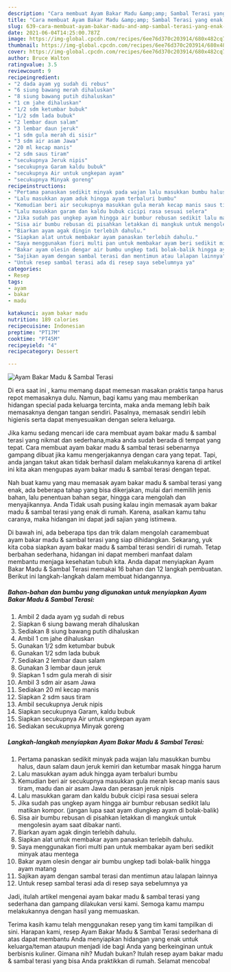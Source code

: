 ```yaml
---
description: "Cara membuat Ayam Bakar Madu &amp;amp; Sambal Terasi yang enak Untuk Jualan"
title: "Cara membuat Ayam Bakar Madu &amp;amp; Sambal Terasi yang enak Untuk Jualan"
slug: 639-cara-membuat-ayam-bakar-madu-and-amp-sambal-terasi-yang-enak-untuk-jualan
date: 2021-06-04T14:25:00.787Z
image: https://img-global.cpcdn.com/recipes/6ee76d370c203914/680x482cq70/ayam-bakar-madu-sambal-terasi-foto-resep-utama.jpg
thumbnail: https://img-global.cpcdn.com/recipes/6ee76d370c203914/680x482cq70/ayam-bakar-madu-sambal-terasi-foto-resep-utama.jpg
cover: https://img-global.cpcdn.com/recipes/6ee76d370c203914/680x482cq70/ayam-bakar-madu-sambal-terasi-foto-resep-utama.jpg
author: Bruce Walton
ratingvalue: 3.5
reviewcount: 9
recipeingredient:
- "2 dada ayam yg sudah di rebus"
- "6 siung bawang merah dihaluskan"
- "8 siung bawang putih dihaluskan"
- "1 cm jahe dihaluskan"
- "1/2 sdm ketumbar bubuk"
- "1/2 sdm lada bubuk"
- "2 lembar daun salam"
- "3 lembar daun jeruk"
- "1 sdm gula merah di sisir"
- "3 sdm air asam Jawa"
- "20 ml kecap manis"
- "2 sdm saus tiram"
- "secukupnya Jeruk nipis"
- "secukupnya Garam kaldu bubuk"
- "secukupnya Air untuk ungkepan ayam"
- "secukupnya Minyak goreng"
recipeinstructions:
- "Pertama panaskan sedikit minyak pada wajan lalu masukkan bumbu halus, daun salam daun jeruk kemiri dan ketumbar masak hingga harum"
- "Lalu masukkan ayam aduk hingga ayam terbaluri bumbu"
- "Kemudian beri air secukupnya masukkan gula merah kecap manis saus tiram, madu dan air asam Jawa dan perasan jeruk nipis"
- "Lalu masukkan garam dan kaldu bubuk cicipi rasa sesuai selera"
- "Jika sudah pas ungkep ayam hingga air bumbur rebusan sedikit lalu matikan kompor. (jangan lupa saat ayam diungkep ayam di bolak-balik)"
- "Sisa air bumbu rebusan di pisahkan letakkan di mangkuk untuk mengolesin ayam saat dibakar nanti."
- "Biarkan ayam agak dingin terlebih dahulu."
- "Siapkan alat untuk membakar ayam panaskan terlebih dahulu."
- "Saya menggunakan fiori multi pan untuk membakar ayam beri sedikit minyak atau mentega"
- "Bakar ayam olesin dengar air bumbu ungkep tadi bolak-balik hingga ayam matang"
- "Sajikan ayam dengan sambal terasi dan mentimun atau lalapan lainnya"
- "Untuk resep sambal terasi ada di resep saya sebelumnya ya"
categories:
- Resep
tags:
- ayam
- bakar
- madu

katakunci: ayam bakar madu 
nutrition: 189 calories
recipecuisine: Indonesian
preptime: "PT17M"
cooktime: "PT45M"
recipeyield: "4"
recipecategory: Dessert

---
```



![Ayam Bakar Madu &amp; Sambal Terasi](https://img-global.cpcdn.com/recipes/6ee76d370c203914/680x482cq70/ayam-bakar-madu-sambal-terasi-foto-resep-utama.jpg)

Di era  saat ini , kamu memang dapat memesan masakan praktis tanpa harus repot memasaknya dulu. Namun, bagi kamu yang mau memberikan hidangan special pada keluarga tercinta, maka anda memang lebih baik memasaknya dengan tangan sendiri. Pasalnya, memasak sendiri lebih higienis serta dapat menyesuaikan dengan selera keluarga.

Jika kamu sedang mencari ide cara membuat ayam bakar madu &amp; sambal terasi yang nikmat dan sederhana,maka anda sudah berada di tempat yang tepat. Cara membuat ayam bakar madu &amp; sambal terasi  sebenarnya gampang dibuat jika kamu mengerjakannya dengan cara yang tepat. Tapi, anda jangan takut akan tidak berhasil dalam melakukannya 
karena di artikel ini kita akan mengupas ayam bakar madu &amp; sambal terasi dengan tepat.  



Nah buat kamu yang mau memasak ayam bakar madu &amp; sambal terasi yang enak, ada beberapa tahap yang bisa dikerjakan, mulai dari memilih jenis bahan, lalu penentuan bahan segar, hingga cara mengolah dan menyajikannya. Anda Tidak usah pusing kalau ingin memasak ayam bakar madu &amp; sambal terasi yang enak di rumah. Karena, asalkan kamu  tahu caranya, maka hidangan ini dapat jadi sajian yang istimewa.

Di bawah ini, ada beberapa tips dan trik dalam mengolah caramembuat ayam bakar madu &amp; sambal terasi yang siap dihidangkan. Sekarang, yuk kita coba siapkan ayam bakar madu &amp; sambal terasi sendiri di rumah. Tetap berbahan sederhana, hidangan ini dapat memberi manfaat dalam membantu menjaga kesehatan tubuh kita. Anda dapat menyiapkan Ayam Bakar Madu &amp; Sambal Terasi memakai 16 bahan dan 12 langkah pembuatan. Berikut ini langkah-langkah dalam membuat hidangannya.

<!--inarticleads1-->

##### Bahan-bahan dan bumbu yang digunakan untuk menyiapkan Ayam Bakar Madu &amp; Sambal Terasi:

1. Ambil 2 dada ayam yg sudah di rebus
1. Siapkan 6 siung bawang merah dihaluskan
1. Sediakan 8 siung bawang putih dihaluskan
1. Ambil 1 cm jahe dihaluskan
1. Gunakan 1/2 sdm ketumbar bubuk
1. Gunakan 1/2 sdm lada bubuk
1. Sediakan 2 lembar daun salam
1. Gunakan 3 lembar daun jeruk
1. Siapkan 1 sdm gula merah di sisir
1. Ambil 3 sdm air asam Jawa
1. Sediakan 20 ml kecap manis
1. Siapkan 2 sdm saus tiram
1. Ambil secukupnya Jeruk nipis
1. Siapkan secukupnya Garam, kaldu bubuk
1. Siapkan secukupnya Air untuk ungkepan ayam
1. Sediakan secukupnya Minyak goreng




<!--inarticleads2-->

##### Langkah-langkah menyiapkan Ayam Bakar Madu &amp; Sambal Terasi:

1. Pertama panaskan sedikit minyak pada wajan lalu masukkan bumbu halus, daun salam daun jeruk kemiri dan ketumbar masak hingga harum
1. Lalu masukkan ayam aduk hingga ayam terbaluri bumbu
1. Kemudian beri air secukupnya masukkan gula merah kecap manis saus tiram, madu dan air asam Jawa dan perasan jeruk nipis
1. Lalu masukkan garam dan kaldu bubuk cicipi rasa sesuai selera
1. Jika sudah pas ungkep ayam hingga air bumbur rebusan sedikit lalu matikan kompor. (jangan lupa saat ayam diungkep ayam di bolak-balik)
1. Sisa air bumbu rebusan di pisahkan letakkan di mangkuk untuk mengolesin ayam saat dibakar nanti.
1. Biarkan ayam agak dingin terlebih dahulu.
1. Siapkan alat untuk membakar ayam panaskan terlebih dahulu.
1. Saya menggunakan fiori multi pan untuk membakar ayam beri sedikit minyak atau mentega
1. Bakar ayam olesin dengar air bumbu ungkep tadi bolak-balik hingga ayam matang
1. Sajikan ayam dengan sambal terasi dan mentimun atau lalapan lainnya
1. Untuk resep sambal terasi ada di resep saya sebelumnya ya




Jadi, itulah artikel mengenai  ayam bakar madu &amp; sambal terasi  yang sederhana dan gampang dilakukan versi kami. Semoga kamu mampu melakukannya dengan hasil yang memuaskan. 

Terima kasih kamu telah menggunakan resep yang tim kami tampilkan di sini. Harapan kami, resep  Ayam Bakar Madu &amp; Sambal Terasi sederhana di atas dapat membantu Anda menyiapkan hidangan yang enak untuk keluarga/teman ataupun menjadi ide bagi Anda yang berkeinginan untuk berbisnis kuliner. Gimana nih? Mudah bukan? Itulah resep ayam bakar madu &amp; sambal terasi yang bisa Anda praktikkan di rumah. Selamat mencoba!

